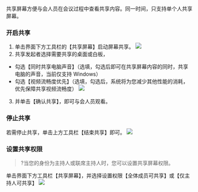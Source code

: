 共享屏幕方便与会人员在会议过程中查看共享内容。同一时间，只支持单个人共享屏幕。



### 开启共享
1. 单击界面下方工具栏的【共享屏幕】启动屏幕共享。
![](https://main.qcloudimg.com/raw/11c6f9df6e98a0d9540d891e826271b4.png)
2. 共享发起者选择需要共享的桌面或白板，
 - 勾选【同时共享电脑声音】（选填，勾选后即可在共享屏幕内容的同时，共享电脑的声音，当前仅支持 Windows）
 - 勾选【视频流畅度优先】（选填，勾选后，系统将为您减少其他性能的消耗，优先保障共享视频流畅度）
 ![](https://main.qcloudimg.com/raw/780d0387771f18014d8d6a3a9ee3f801.png)
3. 并单击【确认共享】，即可与会人员观看。



### 停止共享
若需停止共享，单击上方工具栏【结束共享】即可。
![](https://main.qcloudimg.com/raw/c6f18dd5994c1d331960ab41b977e40f.png)


### 设置共享权限
>?当您的身份为主持人或联席主持人时，您可以设置共享屏幕权限。

单击界面下方工具栏【共享屏幕】，并选择设置权限【全体成员可共享】或【仅主持人可共享】
![](https://main.qcloudimg.com/raw/2b4491ac5277c285d9e37b032af7cb49.png)




